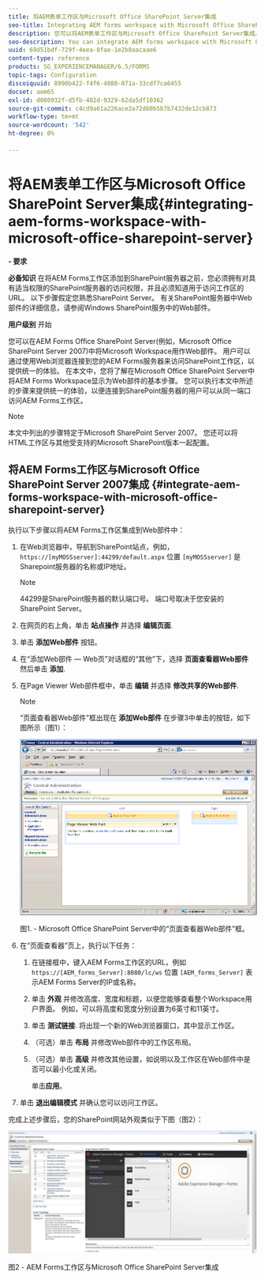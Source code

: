 ```yaml
---
title: 将AEM表单工作区与Microsoft Office SharePoint Server集成
seo-title: Integrating AEM forms workspace with Microsoft Office SharePoint Server
description: 您可以将AEM表单工作区与Microsoft Office SharePoint Server集成。
seo-description: You can integrate AEM forms workspace with Microsoft Office SharePoint Server.
uuid: 69d51bdf-729f-4eea-8fae-1e2b8aacaae6
content-type: reference
products: SG_EXPERIENCEMANAGER/6.5/FORMS
topic-tags: Configuration
discoiquuid: 8990b422-f4f6-4080-871a-33cdf7ca6455
docset: aem65
exl-id: d080932f-d5fb-482d-9329-62da5df10362
source-git-commit: c4cd9a61a226ace2a72d60b5b7b7432de12cb873
workflow-type: tm+mt
source-wordcount: '542'
ht-degree: 0%

---
```


# 将AEM表单工作区与Microsoft Office SharePoint Server集成{#integrating-aem-forms-workspace-with-microsoft-office-sharepoint-server}

**- 要求**

**必备知识**
在将AEM Forms工作区添加到SharePoint服务器之前，您必须拥有对具有适当权限的SharePoint服务器的访问权限，并且必须知道用于访问工作区的URL。 以下步骤假定您熟悉SharePoint Server。 有关SharePoint服务器中Web部件的详细信息，请参阅Windows SharePoint服务中的Web部件。

**用户级别**
开始

您可以在AEM Forms Office SharePoint Server(例如，Microsoft Office SharePoint Server 2007)中将Microsoft Workspace用作Web部件。 用户可以通过使用Web浏览器连接到您的AEM Forms服务器来访问SharePoint工作区，以提供统一的体验。 在本文中，您将了解在Microsoft Office SharePoint Server中将AEM Forms Workspace显示为Web部件的基本步骤。 您可以执行本文中所述的步骤来提供统一的体验，以便连接到SharePoint服务器的用户可以从同一端口访问AEM Forms工作区。

>[!NOTE]
>
>本文中列出的步骤特定于Microsoft SharePoint Server 2007。 您还可以将HTML工作区与其他受支持的Microsoft SharePoint版本一起配置。

## 将AEM Forms工作区与Microsoft Office SharePoint Server 2007集成 {#integrate-aem-forms-workspace-with-microsoft-office-sharepoint-server}

执行以下步骤以将AEM Forms工作区集成到Web部件中：

1. 在Web浏览器中，导航到SharePoint站点，例如， `https://[myMOSSserver]:44299/default.aspx` 位置 `[myMOSSserver]` 是Sharepoint服务器的名称或IP地址。

   >[!NOTE]
   >
   >44299是SharePoint服务器的默认端口号。 端口号取决于您安装的SharePoint Server。

1. 在网页的右上角，单击 **站点操作** 并选择 **编辑页面**.
1. 单击 **添加Web部件** 按钮。
1. 在“添加Web部件 — Web页”对话框的“其他”下，选择 **页面查看器Web部件** 然后单击 **添加**.
1. 在Page Viewer Web部件框中，单击 **编辑** 并选择 **修改共享的Web部件**.

   >[!NOTE]
   >
   >“页面查看器Web部件”框出现在 **添加Web部件** 在步骤3中单击的按钮，如下图所示（图1）：

   ![Microsoft Office SharePoint服务器中的页面查看器Web部件框。](assets/page-viewer-web-part-box-in-microsoft-office-sharepoint-server.png)

   图1. - Microsoft Office SharePoint Server中的“页面查看器Web部件”框。

1. 在“页面查看器”页上，执行以下任务：

   1. 在链接框中，键入AEM Forms工作区的URL，例如 `https://[AEM_forms_Server]:8080/lc/ws` 位置 `[AEM_forms_Server]` 表示AEM Forms Server的IP或名称。
   1. 单击 **外观** 并修改高度、宽度和标题，以便您能够查看整个Workspace用户界面。 例如，可以将高度和宽度分别设置为6英寸和11英寸。
   1. 单击 **测试链接**. 将出现一个新的Web浏览器窗口，其中显示工作区。
   1. （可选）单击 **布局** 并修改Web部件中的工作区布局。
   1. （可选）单击 **高级** 并修改其他设置，如说明以及工作区在Web部件中是否可以最小化或关闭。

      单击&#x200B;**应用**。

1. 单击 **退出编辑模式** 并确认您可以访问工作区。

完成上述步骤后，您的SharePoint网站外观类似于下图（图2）：

![AEM Forms工作区与Microsoft Office SharePoint Server集成](assets/aem-forms-workspace.jpg)

图2 - AEM Forms工作区与Microsoft Office SharePoint Server集成
